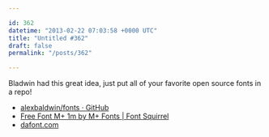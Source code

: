 ```yaml
---

id: 362
datetime: "2013-02-22 07:03:58 +0000 UTC"
title: "Untitled #362"
draft: false
permalink: "/posts/362"

---
```


Bladwin had this great idea, just put all of your favorite open source fonts in a repo! 

 
 * [alexbaldwin/fonts · GitHub](https://github.com/alexbaldwin/fonts)
 * [Free Font M+ 1m by M+ Fonts | Font Squirrel](http://www.fontsquirrel.com/fonts/M-1m)
 * [dafont.com](http://www.dafont.com/)


